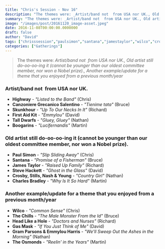 ```yaml
---
title: "Chris's Session - Nov 16"
description: "The themes were: _Artist/band not  from USA nor UK., Old artist still do-oo-oo-ing it (cannot be younger than our oldest committee member, nor won a Nobel prize)., Another example/update for a theme that you enjoyed from a previous month/year_"
summary: "The themes were: _Artist/band not  from USA nor UK., Old artist still do-oo-oo-ing it (cannot be younger than our oldest committee member, nor won a Nobel prize)., Another example/update for a theme that you enjoyed from a previous month/year_"
image: "/images/post/20161120_image-asset.jpeg"
date: 2016-11-08T00:00:00.0000000
draft: false
author: "David"
tags: ["chrisssession","paulsimon","santana","jamestaylor","wilco","crosby","thechills","stills","nashandyoung","canzonieregrecanicosalentino","emmylouharris","talldwarfs","firstaidkit","gramparsons","highway","gasmask","skunkhour","boogarins","theosmonds","stevehackett","headlikeahole","charlesbradley"]
categories: ["Gatherings"]
---
```

> The themes were: _Artist/band not  from USA nor UK., Old artist still do-oo-oo-ing it (cannot be younger than our oldest committee member, nor won a Nobel prize)., Another example/update for a theme that you enjoyed from a previous month/year_
### Artist/band not  from USA nor UK.
- **Highway** - _"Listed to the Band"_ (Chris)
- **Canzoniere Grecanico Salentino** - _"Tienime tata"_ (Bruce)
- **Skunkhour** - _"Up To Our Necks In It"_ (Richard)
- **First Aid Kit** - _"Emmylou"_ (David)
- **Tall Dwarfs** - _"Gluey, Gluey"_ (Nathan)
- **Boogarins** - _"Lucifernandis"_ (Martin)
### Old artist still do-oo-oo-ing it (cannot be younger than our oldest committee member, nor won a Nobel prize).
- **Paul Simon** - _"Slip Sliding Away"_ (Chris)
- **Santana** - _"Promise of a Fisherman"_ (Bruce)
- **James Taylor** - _"Raised Up Family"_ (Richard)
- **Steve Hackett** - _"Ghost in the Glass"_ (David)
- **Crosby, Stills, Nash & Young** - _"Country Girl"_ (Nathan)
- **Charles Bradley** - _"Why Is It So Hard"_ (Martin)
### Another example/update for a theme that you enjoyed from a previous month/year
- **Wilco** - _"Common Sense"_ (Chris)
- **The Chills** - _"The Male Monster From the Id"_ (Bruce)
- **Head Like a Hole** - _"Doctors and Nurses"_ (Richard)
- **Gas Mask** - _"If You Just Think of Me"_ (David)
- **Gram Parsons & Emmylou Harris** - _"We'll Sweep Out the Ashes in the Morning"_ (Nathan)
- **The Osmonds** - _"Reelin' in the Years"_ (Martin)
